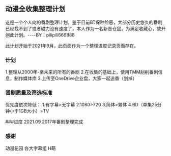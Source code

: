 ## 动漫全收集整理计划
这是一个个人向的番剧整理计划，鉴于目前BT保种险恶，大部分历史悠久的番剧已经找不到了或者磁力没有速度了，本人作为一名新晋仓鼠，为满足收藏心，故开创此计划。----BY：pilipili666888

此计划开始于2021年9月，此页面作为一个整理进度记录页而存在。

### 计划

1.整理从2000年-至未来的所有的番剧
2.在收集的基础上，使用TMM刮削番剧信息，制作媒体库
3.上传至OneDrive企业盘，大家一起追番（划掉）



### 番剧质量及筛选标准
优先度依次降低：
1.有字幕>无字幕
2.1080>720
3.简体>繁体
4.BD（单集25分钟小于1GB大小）>TV

###进度 
2021.09
2017年番剧整理完成




### 感谢

动漫花园
各大字幕组
H萌
